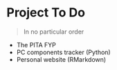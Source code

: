 # Project To Do
> In no particular order

- The PITA FYP
- PC components tracker (Python)
- Personal website (RMarkdown)

